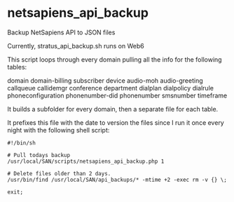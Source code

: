 # netsapiens_api_backup
Backup NetSapiens API to JSON files

Currently, stratus_api_backup.sh runs on Web6

This script loops through every domain pulling all the info for the following tables:

  domain
  domain-billing
  subscriber
  device
  audio-moh
  audio-greeting
  callqueue
  callidemgr
  conference
  department
  dialplan
  dialpolicy
  dialrule
  phoneconfiguration
  phonenumber-did
  phonenumber
  smsnumber
  timeframe
  
It builds a subfolder for every domain, then a separate file for each table.
  
It prefixes this file with the date to version the files since I run it once every night with the following shell script:

```
#!/bin/sh

# Pull todays backup
/usr/local/SAN/scripts/netsapiens_api_backup.php 1

# Delete files older than 2 days.
/usr/bin/find /usr/local/SAN/api_backups/* -mtime +2 -exec rm -v {} \;

exit;
```
